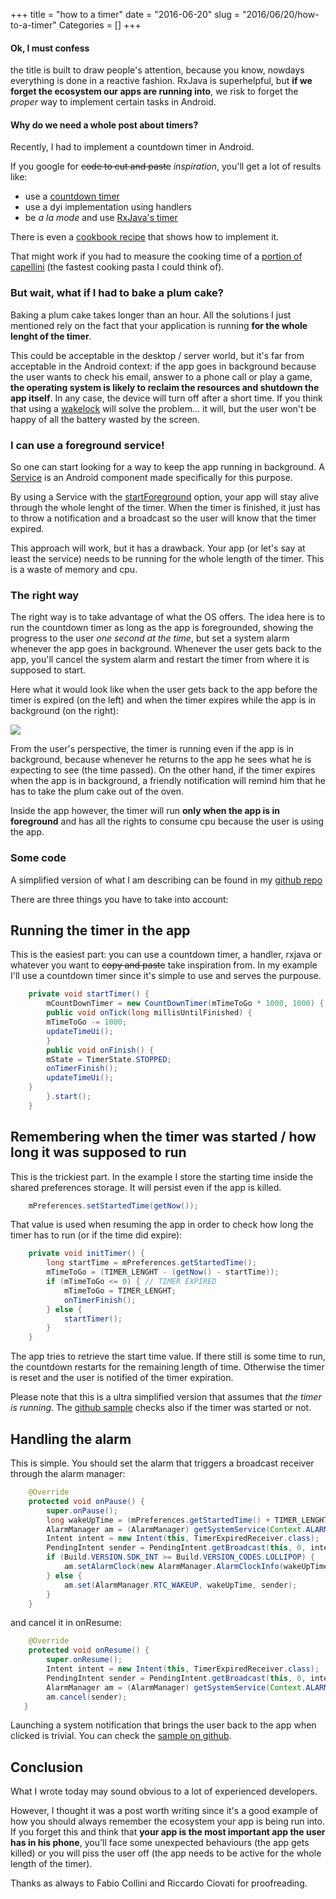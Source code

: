 +++
title = "how to a timer"
date = "2016-06-20"
slug = "2016/06/20/how-to-a-timer"
Categories = []
+++

#### Ok, I must confess
the title is built to draw people's attention, because you know, nowdays everything is done in a reactive fashion. RxJava is superhelpful, but **if we forget the ecosystem our apps are running into**, we risk to forget the _proper_ way to implement certain tasks in Android. 


#### Why do we need a whole post about timers?
Recently, I had to implement a countdown timer in Android.

If you google for ~~code to cut and paste~~ _inspiration_, you'll get a lot of results like:

 - use a [countdown timer](https://developer.android.com/reference/android/os/CountDownTimer.html)
 - use a dyi implementation using handlers
 - be _a la mode_ and use [RxJava's timer](http://reactivex.io/documentation/operators/timer.html)

There is even a [cookbook recipe](https://androidcookbook.com/Recipe.seam;jsessionid=DF53064E03C7505C4EBF727E56E0728E?recipeId=1205) that shows how to implement it.

That might work if you had to measure the cooking time of a [portion of capellini](http://www.bettycrocker.com/how-to/tipslibrary/charts-timetables-measuring/timetable-cooking-pasta) (the fastest cooking pasta I could think of).

### But wait, what if I had to bake a plum cake?
Baking a plum cake takes longer than an hour. All the solutions I just mentioned rely on the fact that your application is running **for the whole lenght of the timer**. 

This could be acceptable in the desktop / server world, but it's far from acceptable in the Android context: if the app goes in background because the user wants to check his email, answer to a phone call or play a game, **the operating system is likely to reclaim the resources and shutdown the app itself**. In any case, the device will turn off after a short time. If you think that using a [wakelock](https://developer.android.com/training/scheduling/wakelock.html) will solve the problem... it will, but the user won't be happy of all the battery wasted by the screen.

### I can use a foreground service!
So one can start looking for a way to keep the app running in background. A [Service](https://developer.android.com/guide/components/services.html) is an Android component made specifically for this purpose. 

By using a Service with the [startForeground](https://developer.android.com/guide/components/services.html#Foreground) option, your app will stay alive through the whole lenght of the timer. When the timer is finished, it just has to throw a notification and a broadcast so the user will know that the timer expired.

[](/images/soareyoutelling_timer.jpg)

This approach will work, but it has a drawback. Your app (or let's say at least the service) needs to be running for the whole length of the timer. This is a waste of memory and cpu.

### The right way
The right way is to take advantage of what the OS offers. The idea here is to run the countdown timer as long as the app is foregrounded, showing the progress to the user _one second at the time_, but set a system alarm whenever the app goes in background. Whenever the user gets back to the app, you'll cancel the system alarm and restart the timer from where it is supposed to start.

Here what it would look like when the user gets back to the app before the timer is expired (on the left) and when the timer expires while the app is in background (on the right):

![](/images/timer_resume.png)

From the user's perspective, the timer is running even if the app is in background, because whenever he returns to the app he sees what he is expecting to see (the time passed). On the other hand, if the timer expires when the app is in background, a friendly notification will remind him that he has to take the plum cake out of the oven.

Inside the app however, the timer will run **only when the app is in foreground** and has all the rights to consume cpu because the user is using the app.


### Some code

A simplified version of what I am describing can be found in my [github repo](https://github.com/fedepaol/AndroidTimerSample)

There are three things you have to take into account:

## Running the timer in the app
This is the easiest part: you can use a countdown timer, a handler, rxjava or whatever you want to ~~copy and paste~~ take inspiration from.
In my example I'll use a countdown timer since it's simple to use and serves the purpouse.

```java
    private void startTimer() {
        mCountDownTimer = new CountDownTimer(mTimeToGo * 1000, 1000) {
	    public void onTick(long millisUntilFinished) {
		mTimeToGo -= 1000;
		updateTimeUi();
	    }
	    public void onFinish() {
		mState = TimerState.STOPPED;
		onTimerFinish();
		updateTimeUi();
	}
        }.start();
    }
```

## Remembering when the timer was started / how long it was supposed to run
This is the trickiest part.
In the example I store the starting time inside the shared preferences storage. It will persist even if the app is killed.

```java
    mPreferences.setStartedTime(getNow());
```

That value is used when resuming the app in order to check how long the timer has to run (or if the time did expire):

```java
    private void initTimer() {
        long startTime = mPreferences.getStartedTime();
        mTimeToGo = (TIMER_LENGHT - (getNow() - startTime));
        if (mTimeToGo <= 0) { // TIMER EXPIRED
            mTimeToGo = TIMER_LENGHT;
            onTimerFinish();
        } else {
            startTimer();
        }
    }
```

The app tries to retrieve the start time value. If there still is  some time to run, the countdown restarts for the remaining length of time. Otherwise the timer is reset and the user is notified of the timer expiration.

Please note that this is a ultra simplified version that assumes that _the timer is running_. The [github sample](https://github.com/fedepaol/AndroidTimerSample) checks also if the timer was started or not.

## Handling the alarm

This is simple. You should set the alarm that triggers a broadcast receiver through the alarm manager:

```java
    @Override
    protected void onPause() {
        super.onPause();
        long wakeUpTime = (mPreferences.getStartedTime() + TIMER_LENGHT) * 1000;
        AlarmManager am = (AlarmManager) getSystemService(Context.ALARM_SERVICE);
        Intent intent = new Intent(this, TimerExpiredReceiver.class);
        PendingIntent sender = PendingIntent.getBroadcast(this, 0, intent, PendingIntent.FLAG_CANCEL_CURRENT);
        if (Build.VERSION.SDK_INT >= Build.VERSION_CODES.LOLLIPOP) {
            am.setAlarmClock(new AlarmManager.AlarmClockInfo(wakeUpTime, sender), sender);
        } else {
            am.set(AlarmManager.RTC_WAKEUP, wakeUpTime, sender);
        }
    }
```

and cancel it in onResume:

```java
    @Override
    protected void onResume() {
        super.onResume();
        Intent intent = new Intent(this, TimerExpiredReceiver.class);
        PendingIntent sender = PendingIntent.getBroadcast(this, 0, intent, PendingIntent.FLAG_CANCEL_CURRENT);
        AlarmManager am = (AlarmManager) getSystemService(Context.ALARM_SERVICE);
        am.cancel(sender);
   }
```

Launching a system notification that brings the user back to the app when clicked is trivial. You can check the [sample on github](https://github.com/fedepaol/AndroidTimerSample).


## Conclusion
What I wrote today may sound obvious to a lot of experienced developers.

However, I thought it was a post worth writing since it's a good example of how you should always remember the ecosystem your app is being run into.
If you forget this and think that **your app is the most important app the user has in his phone**, you'll face some unexpected behaviours (the app gets killed) or you will piss the user off (the app needs to be active for the whole length of the timer).


Thanks as always to Fabio Collini and Riccardo Ciovati for proofreading.
